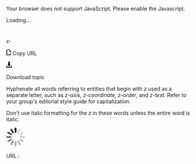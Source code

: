 Your browser does not support JavaScript. Please enable the Javascript.

Loading...

# 

z-

![Copy URL](media/z/Copy.png)
Copy URL

![Download](media/z/Download.png)

Download topic

Hyphenate all words referring to entities that begin with *z* used as a separate letter, such as *z-axis, z-coordinate, z-order*, and *z-test.* Refer to your group's editorial style guide for capitalization.

Don't use italic formatting for the *z* in these words unless the entire word is italic.

![In progress](media/z/activity-large.gif)

URL :
